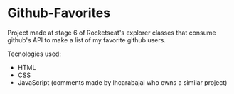 # Github-Favorites
Project made at stage 6 of Rocketseat's explorer classes that consume github's API to make a list of my favorite github users.

Tecnologies used:
- HTML
- CSS
- JavaScript (comments made by lhcarabajal who owns a similar project)
